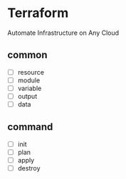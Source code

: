 # Terraform
Automate Infrastructure on Any Cloud

## common
- [ ] resource
- [ ] module
- [ ] variable
- [ ] output
- [ ] data

## command
- [ ] init
- [ ] plan
- [ ] apply
- [ ] destroy
